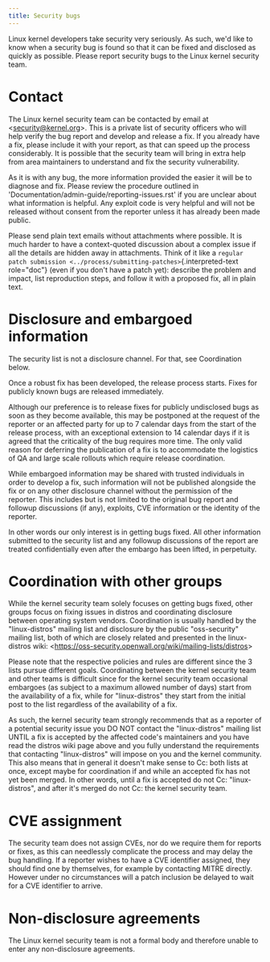 ```yaml
---
title: Security bugs
---
```


Linux kernel developers take security very seriously. As such, we\'d like to know when a security bug is found so that it can be fixed and disclosed as quickly as possible. Please report security bugs to the Linux kernel security team.

# Contact

The Linux kernel security team can be contacted by email at \<<security@kernel.org>\>. This is a private list of security officers who will help verify the bug report and develop and release a fix. If you already have a fix, please include it with your report, as that can speed up the process considerably. It is possible that the security team will bring in extra help from area maintainers to understand and fix the security vulnerability.

As it is with any bug, the more information provided the easier it will be to diagnose and fix. Please review the procedure outlined in \'Documentation/admin-guide/reporting-issues.rst\' if you are unclear about what information is helpful. Any exploit code is very helpful and will not be released without consent from the reporter unless it has already been made public.

Please send plain text emails without attachments where possible. It is much harder to have a context-quoted discussion about a complex issue if all the details are hidden away in attachments. Think of it like a `regular patch submission <../process/submitting-patches>`{.interpreted-text role="doc"} (even if you don\'t have a patch yet): describe the problem and impact, list reproduction steps, and follow it with a proposed fix, all in plain text.

# Disclosure and embargoed information

The security list is not a disclosure channel. For that, see Coordination below.

Once a robust fix has been developed, the release process starts. Fixes for publicly known bugs are released immediately.

Although our preference is to release fixes for publicly undisclosed bugs as soon as they become available, this may be postponed at the request of the reporter or an affected party for up to 7 calendar days from the start of the release process, with an exceptional extension to 14 calendar days if it is agreed that the criticality of the bug requires more time. The only valid reason for deferring the publication of a fix is to accommodate the logistics of QA and large scale rollouts which require release coordination.

While embargoed information may be shared with trusted individuals in order to develop a fix, such information will not be published alongside the fix or on any other disclosure channel without the permission of the reporter. This includes but is not limited to the original bug report and followup discussions (if any), exploits, CVE information or the identity of the reporter.

In other words our only interest is in getting bugs fixed. All other information submitted to the security list and any followup discussions of the report are treated confidentially even after the embargo has been lifted, in perpetuity.

# Coordination with other groups

While the kernel security team solely focuses on getting bugs fixed, other groups focus on fixing issues in distros and coordinating disclosure between operating system vendors. Coordination is usually handled by the \"linux-distros\" mailing list and disclosure by the public \"oss-security\" mailing list, both of which are closely related and presented in the linux-distros wiki: \<<https://oss-security.openwall.org/wiki/mailing-lists/distros>\>

Please note that the respective policies and rules are different since the 3 lists pursue different goals. Coordinating between the kernel security team and other teams is difficult since for the kernel security team occasional embargoes (as subject to a maximum allowed number of days) start from the availability of a fix, while for \"linux-distros\" they start from the initial post to the list regardless of the availability of a fix.

As such, the kernel security team strongly recommends that as a reporter of a potential security issue you DO NOT contact the \"linux-distros\" mailing list UNTIL a fix is accepted by the affected code\'s maintainers and you have read the distros wiki page above and you fully understand the requirements that contacting \"linux-distros\" will impose on you and the kernel community. This also means that in general it doesn\'t make sense to Cc: both lists at once, except maybe for coordination if and while an accepted fix has not yet been merged. In other words, until a fix is accepted do not Cc: \"linux-distros\", and after it\'s merged do not Cc: the kernel security team.

# CVE assignment

The security team does not assign CVEs, nor do we require them for reports or fixes, as this can needlessly complicate the process and may delay the bug handling. If a reporter wishes to have a CVE identifier assigned, they should find one by themselves, for example by contacting MITRE directly. However under no circumstances will a patch inclusion be delayed to wait for a CVE identifier to arrive.

# Non-disclosure agreements

The Linux kernel security team is not a formal body and therefore unable to enter any non-disclosure agreements.
